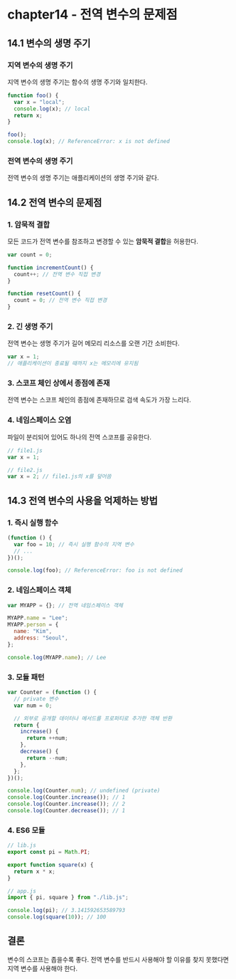# chapter14 - 전역 변수의 문제점

## 14.1 변수의 생명 주기

### 지역 변수의 생명 주기

지역 변수의 생명 주기는 함수의 생명 주기와 일치한다.

```javascript
function foo() {
  var x = "local";
  console.log(x); // local
  return x;
}

foo();
console.log(x); // ReferenceError: x is not defined
```

### 전역 변수의 생명 주기

전역 변수의 생명 주기는 애플리케이션의 생명 주기와 같다.

## 14.2 전역 변수의 문제점

### 1. 암묵적 결합

모든 코드가 전역 변수를 참조하고 변경할 수 있는 **암묵적 결합**을 허용한다.

```javascript
var count = 0;

function incrementCount() {
  count++; // 전역 변수 직접 변경
}

function resetCount() {
  count = 0; // 전역 변수 직접 변경
}
```

### 2. 긴 생명 주기

전역 변수는 생명 주기가 길어 메모리 리소스를 오랜 기간 소비한다.

```javascript
var x = 1;
// 애플리케이션이 종료될 때까지 x는 메모리에 유지됨
```

### 3. 스코프 체인 상에서 종점에 존재

전역 변수는 스코프 체인의 종점에 존재하므로 검색 속도가 가장 느리다.

### 4. 네임스페이스 오염

파일이 분리되어 있어도 하나의 전역 스코프를 공유한다.

```javascript
// file1.js
var x = 1;

// file2.js
var x = 2; // file1.js의 x를 덮어씀
```

## 14.3 전역 변수의 사용을 억제하는 방법

### 1. 즉시 실행 함수

```javascript
(function () {
  var foo = 10; // 즉시 실행 함수의 지역 변수
  // ...
})();

console.log(foo); // ReferenceError: foo is not defined
```

### 2. 네임스페이스 객체

```javascript
var MYAPP = {}; // 전역 네임스페이스 객체

MYAPP.name = "Lee";
MYAPP.person = {
  name: "Kim",
  address: "Seoul",
};

console.log(MYAPP.name); // Lee
```

### 3. 모듈 패턴

```javascript
var Counter = (function () {
  // private 변수
  var num = 0;

  // 외부로 공개할 데이터나 메서드를 프로퍼티로 추가한 객체 반환
  return {
    increase() {
      return ++num;
    },
    decrease() {
      return --num;
    },
  };
})();

console.log(Counter.num); // undefined (private)
console.log(Counter.increase()); // 1
console.log(Counter.increase()); // 2
console.log(Counter.decrease()); // 1
```

### 4. ES6 모듈

```javascript
// lib.js
export const pi = Math.PI;

export function square(x) {
  return x * x;
}

// app.js
import { pi, square } from "./lib.js";

console.log(pi); // 3.141592653589793
console.log(square(10)); // 100
```

## 결론

변수의 스코프는 좁을수록 좋다. 전역 변수를 반드시 사용해야 할 이유를 찾지 못했다면 지역 변수를 사용해야 한다.
